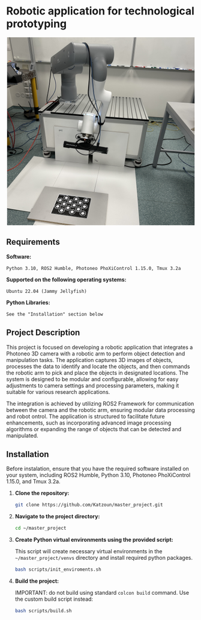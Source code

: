 # Robotic application for technological prototyping

<p align="center">
  <img src="docs/robot_photoneo.jpg" width="500" height="500">
</p>

## Requirements

**Software:**
```
Python 3.10, ROS2 Humble, Photoneo PhoXiControl 1.15.0, Tmux 3.2a
```

**Supported on the following operating systems:**
```
Ubuntu 22.04 (Jammy Jellyfish)
```

**Python Libraries:**
```
See the "Installation" section below
```

## Project Description

This project is focused on developing a robotic application that integrates a Photoneo 3D camera with a robotic arm to perform object detection and manipulation tasks. The application captures 3D images of objects, processes the data to identify and locate the objects, and then commands the robotic arm to pick and place the objects in designated locations. The system is designed to be modular and configurable, allowing for easy adjustments to camera settings and processing parameters, making it suitable for various research applications.

The integration is achieved by utilizing ROS2 Framework for communication between the camera and the robotic arm, ensuring modular data processing and robot ontrol. The application is structured to facilitate future enhancements, such as incorporating advanced image processing algorithms or expanding the range of objects that can be detected and manipulated.

## Installation

Before instalation, ensure that you have the required software installed on your system, including ROS2 Humble, Python 3.10, Photoneo PhoXiControl 1.15.0, and Tmux 3.2a.

1. **Clone the repository:**
   ```bash
   git clone https://github.com/Katzoun/master_project.git
   ```
2. **Navigate to the project directory:**
   ```bash
   cd ~/master_project
   ```
3. **Create Python virtual environments using the provided script:**
    
    This script will create necessary virtual environments in the `~/master_project/venvs` directory and install required python packages.
    ```bash
    bash scripts/init_enviroments.sh
    ```
4. **Build the project:**

    IMPORTANT: do not build using standard `colcon build` command. Use the custom build script instead:
    ```bash
    bash scripts/build.sh
    ```
